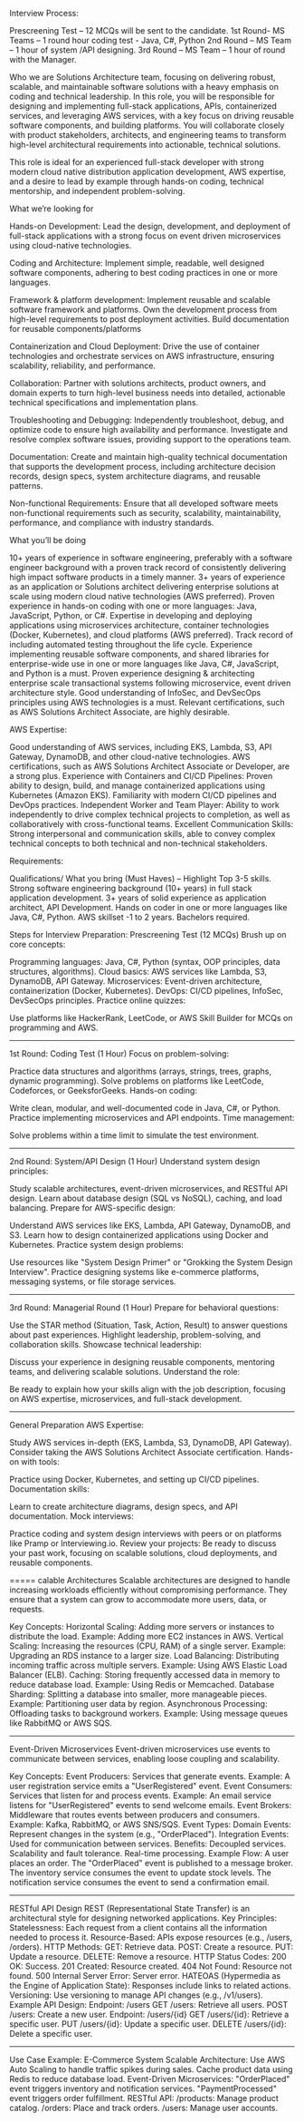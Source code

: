 Interview Process: 

Prescreening Test – 12 MCQs will be sent to the candidate.
1st Round- MS Teams – 1 round hour coding test - Java, C#, Python
2nd Round – MS Team – 1 hour of system /API designing.
3rd Round – MS Team – 1 hour of round with the Manager.
 

 

Who we are Solutions Architecture team, focusing on delivering robust, scalable, and maintainable software solutions with a heavy emphasis on coding and technical leadership. In this role, you will be responsible for designing and implementing full-stack applications, APIs, containerized services, and leveraging AWS services, with a key focus on driving reusable software components, and building platforms. You will collaborate closely with product stakeholders, architects, and engineering teams to transform high-level architectural requirements into actionable, technical solutions.

 

This role is ideal for an experienced full-stack developer with strong modern cloud native distribution application development, AWS expertise, and a desire to lead by example through hands-on coding, technical mentorship, and independent problem-solving.

 

What we’re looking for

Hands-on Development: Lead the design, development, and deployment of full-stack applications with a strong focus on event driven microservices using cloud-native technologies. 

 

Coding and Architecture: Implement simple, readable, well designed software components, adhering to best coding practices in one or more languages. 

Framework & platform development: Implement reusable and scalable software framework and platforms. Own the development process from high-level requirements to post deployment activities. Build documentation for reusable components/platforms  

Containerization and Cloud Deployment: Drive the use of container technologies and orchestrate services on AWS infrastructure, ensuring scalability, reliability, and performance.

 

Collaboration: Partner with solutions architects, product owners, and domain experts to turn high-level business needs into detailed, actionable technical specifications and implementation plans.

Troubleshooting and Debugging: Independently troubleshoot, debug, and optimize code to ensure high availability and performance. Investigate and resolve complex software issues, providing support to the operations team.

 

Documentation: Create and maintain high-quality technical documentation that supports the development process, including architecture decision records, design specs, system architecture diagrams, and reusable patterns.

Non-functional Requirements: Ensure that all developed software meets non-functional requirements such as security, scalability, maintainability, performance, and compliance with industry standards.

 

What you’ll be doing

10+ years of experience in software engineering, preferably with a software engineer background with a proven track record of consistently delivering high impact software products in a timely manner.
3+ years of experience as an application or Solutions architect delivering enterprise solutions at scale using modern cloud native technologies (AWS preferred).
Proven experience in hands-on coding with one or more languages: Java, JavaScript, Python, or C#. Expertise in developing and deploying applications using microservices architecture, container technologies (Docker, Kubernetes), and cloud platforms (AWS preferred). Track record of including automated testing throughout the life cycle.
Experience implementing reusable software components, and shared libraries for enterprise-wide use in one or more languages like Java, C#, JavaScript, and Python is a must.
Proven experience designing & architecting enterprise scale transactional systems following microservice, event driven architecture style.
Good understanding of InfoSec, and DevSecOps principles using AWS technologies is a must. Relevant certifications, such as AWS Solutions Architect Associate, are highly desirable.
 

AWS Expertise:

Good understanding of AWS services, including EKS, Lambda, S3, API Gateway, DynamoDB, and other cloud-native technologies. AWS certifications, such as AWS Solutions Architect Associate or Developer, are a strong plus.
Experience with Containers and CI/CD Pipelines: Proven ability to design, build, and manage containerized applications using Kubernetes (Amazon EKS). Familiarity with modern CI/CD pipelines and DevOps practices.
Independent Worker and Team Player: Ability to work independently to drive complex technical projects to completion, as well as collaboratively with cross-functional teams.
Excellent Communication Skills: Strong interpersonal and communication skills, able to convey complex technical concepts to both technical and non-technical stakeholders.
 

Requirements:

Qualifications/ What you bring (Must Haves) – Highlight Top 3-5 skills.
Strong software engineering background (10+ years) in full stack application development.
3+ years of solid experience as application architect, API Development.
Hands on coder in one or more languages like Java, C#, Python.
AWS skillset -1 to 2 years.
Bachelors required.


Steps for Interview Preparation:
Prescreening Test (12 MCQs)
Brush up on core concepts:


Programming languages: Java, C#, Python (syntax, OOP principles, data structures, algorithms).
Cloud basics: AWS services like Lambda, S3, DynamoDB, API Gateway.
Microservices: Event-driven architecture, containerization (Docker, Kubernetes).
DevOps: CI/CD pipelines, InfoSec, DevSecOps principles.
Practice online quizzes:


Use platforms like HackerRank, LeetCode, or AWS Skill Builder for MCQs on programming and AWS.
<hr></hr>
1st Round: Coding Test (1 Hour)
Focus on problem-solving:


Practice data structures and algorithms (arrays, strings, trees, graphs, dynamic programming).
Solve problems on platforms like LeetCode, Codeforces, or GeeksforGeeks.
Hands-on coding:


Write clean, modular, and well-documented code in Java, C#, or Python.
Practice implementing microservices and API endpoints.
Time management:


Solve problems within a time limit to simulate the test environment.
<hr></hr>
2nd Round: System/API Design (1 Hour)
Understand system design principles:


Study scalable architectures, event-driven microservices, and RESTful API design.
Learn about database design (SQL vs NoSQL), caching, and load balancing.
Prepare for AWS-specific design:


Understand AWS services like EKS, Lambda, API Gateway, DynamoDB, and S3.
Learn how to design containerized applications using Docker and Kubernetes.
Practice system design problems:


Use resources like "System Design Primer" or "Grokking the System Design Interview".
Practice designing systems like e-commerce platforms, messaging systems, or file storage services.
<hr></hr>
3rd Round: Managerial Round (1 Hour)
Prepare for behavioral questions:


Use the STAR method (Situation, Task, Action, Result) to answer questions about past experiences.
Highlight leadership, problem-solving, and collaboration skills.
Showcase technical leadership:


Discuss your experience in designing reusable components, mentoring teams, and delivering scalable solutions.
Understand the role:


Be ready to explain how your skills align with the job description, focusing on AWS expertise, microservices, and full-stack development.
<hr></hr>
General Preparation
AWS Expertise:


Study AWS services in-depth (EKS, Lambda, S3, DynamoDB, API Gateway).
Consider taking the AWS Solutions Architect Associate certification.
Hands-on with tools:


Practice using Docker, Kubernetes, and setting up CI/CD pipelines.
Documentation skills:


Learn to create architecture diagrams, design specs, and API documentation.
Mock interviews:


Practice coding and system design interviews with peers or on platforms like Pramp or Interviewing.io.
Review your projects:
Be ready to discuss your past work, focusing on scalable solutions, cloud deployments, and reusable components.

=====
calable Architectures
Scalable architectures are designed to handle increasing workloads efficiently without compromising performance. They ensure that a system can grow to accommodate more users, data, or requests.


Key Concepts:
Horizontal Scaling: Adding more servers or instances to distribute the load.
Example: Adding more EC2 instances in AWS.
Vertical Scaling: Increasing the resources (CPU, RAM) of a single server.
Example: Upgrading an RDS instance to a larger size.
Load Balancing: Distributing incoming traffic across multiple servers.
Example: Using AWS Elastic Load Balancer (ELB).
Caching: Storing frequently accessed data in memory to reduce database load.
Example: Using Redis or Memcached.
Database Sharding: Splitting a database into smaller, more manageable pieces.
Example: Partitioning user data by region.
Asynchronous Processing: Offloading tasks to background workers.
Example: Using message queues like RabbitMQ or AWS SQS.
<hr></hr>
Event-Driven Microservices
Event-driven microservices use events to communicate between services, enabling loose coupling and scalability.


Key Concepts:
Event Producers: Services that generate events.
Example: A user registration service emits a "UserRegistered" event.
Event Consumers: Services that listen for and process events.
Example: An email service listens for "UserRegistered" events to send welcome emails.
Event Brokers: Middleware that routes events between producers and consumers.
Example: Kafka, RabbitMQ, or AWS SNS/SQS.
Event Types:
Domain Events: Represent changes in the system (e.g., "OrderPlaced").
Integration Events: Used for communication between services.
Benefits:
Decoupled services.
Scalability and fault tolerance.
Real-time processing.
Example Flow:
A user places an order.
The "OrderPlaced" event is published to a message broker.
The inventory service consumes the event to update stock levels.
The notification service consumes the event to send a confirmation email.
<hr></hr>
RESTful API Design
REST (Representational State Transfer) is an architectural style for designing networked applications.
Key Principles:
Statelessness: Each request from a client contains all the information needed to process it.
Resource-Based: APIs expose resources (e.g., /users, /orders).
HTTP Methods:
GET: Retrieve data.
POST: Create a resource.
PUT: Update a resource.
DELETE: Remove a resource.
HTTP Status Codes:
200 OK: Success.
201 Created: Resource created.
404 Not Found: Resource not found.
500 Internal Server Error: Server error.
HATEOAS (Hypermedia as the Engine of Application State): Responses include links to related actions.
Versioning: Use versioning to manage API changes (e.g., /v1/users).
Example API Design:
Endpoint: /users
GET /users: Retrieve all users.
POST /users: Create a new user.
Endpoint: /users/{id}
GET /users/{id}: Retrieve a specific user.
PUT /users/{id}: Update a specific user.
DELETE /users/{id}: Delete a specific user.
<hr></hr>
Use Case Example: E-Commerce System
Scalable Architecture:
Use AWS Auto Scaling to handle traffic spikes during sales.
Cache product data using Redis to reduce database load.
Event-Driven Microservices:
"OrderPlaced" event triggers inventory and notification services.
"PaymentProcessed" event triggers order fulfillment.
RESTful API:
/products: Manage product catalog.
/orders: Place and track orders.
/users: Manage user accounts.



 
